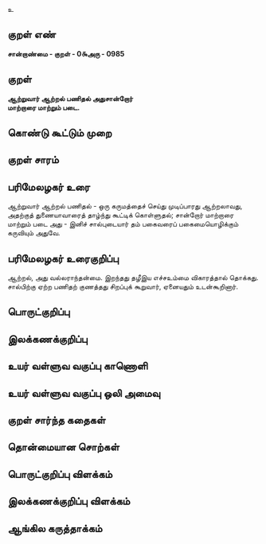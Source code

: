 உ

## குறள் எண் 

**சான்றாண்மை - குறள் - 0௯அரு - 0985**

## குறள் 

**ஆற்றுவார் ஆற்றல் பணிதல் அதுசான்றோர்  
மாற்றாரை மாற்றும் படை.** 

## கொண்டு கூட்டும் முறை


## குறள் சாரம் 


## பரிமேலழகர் உரை

ஆற்றுவார் ஆற்றல் பணிதல் - ஒரு கருமத்தைச் செய்து முடிப்பாரது ஆற்றலாவது, அதற்குத் துணையாவாரைத் தாழ்ந்து கூட்டிக் கொள்ளுதல்; சான்றோர் மாற்றாரை மாற்றும் படை அது - இனிச் சால்புடையார் தம் பகைவரைப் பகைமையொழிக்கும் கருவியும் அதுவே.

## பரிமேலழகர் உரைகுறிப்பு   

ஆற்றல், அது வல்லராந்தன்மை. இறந்தது தழீஇய எச்சஉம்மை விகாரத்தால் தொக்கது. சால்பிற்கு ஏற்ற பணிதற் குணத்தது சிறப்புக் கூறுவார், ஏனையதும் உடன்கூறினார்.

## பொருட்குறிப்பு 


## இலக்கணக்குறிப்பு  


## உயர் வள்ளுவ வகுப்பு காணொளி


## உயர் வள்ளுவ வகுப்பு ஒலி அமைவு 

 
## குறள் சார்ந்த கதைகள் 


## தொன்மையான சொற்கள்


## பொருட்குறிப்பு விளக்கம்


## இலக்கணக்குறிப்பு விளக்கம்


## ஆங்கில கருத்தாக்கம் 


